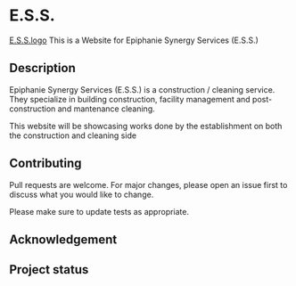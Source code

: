 # E.S.S.
[E.S.S.logo](/images/logo/ess%20logo.jpg)
 This is a Website for Epiphanie Synergy Services (E.S.S.)


## Description

Epiphanie Synergy Services (E.S.S.) is a construction / cleaning service. They specialize in building construction, facility management and post-construction and mantenance cleaning. 

This website will be showcasing works done by the establishment on both the construction and cleaning side


## Contributing

Pull requests are welcome. For major changes, please open an issue first
to discuss what you would like to change.

Please make sure to update tests as appropriate.

## Acknowledgement

## Project status 